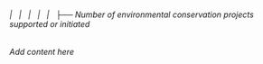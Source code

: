 ###### |   |   |   |   |   ├── Number of environmental conservation projects supported or initiated

*Add content here*